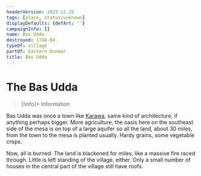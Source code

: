 ```yaml
---
headerVersion: 2023.11.25
tags: [place, status/unknown]
displayDefaults: {defArt: ''}
campaignInfo: []
name: Bas Udda
destroyed: 1748-04
typeOf: village
partOf: Eastern Dunmar
title: Bas Udda
---
```

# The Bas Udda
>[!info]+ Information
>> 

Bas Udda was once a town like [Karawa](<./karawa.md>), same kind of architecture, if anything perhaps bigger. More agriculture, the oasis here on the southeast side of the mesa is on top of a large aquifer so all the land, about 30 miles, from the town to the mesa is planted usually. Hardy grains, some vegetable crops.

Now, all is burned. The land is blackened for miles, like a massive fire raced through. Little is left standing of the village, either. Only a small number of houses in the central part of the village still have roofs.





